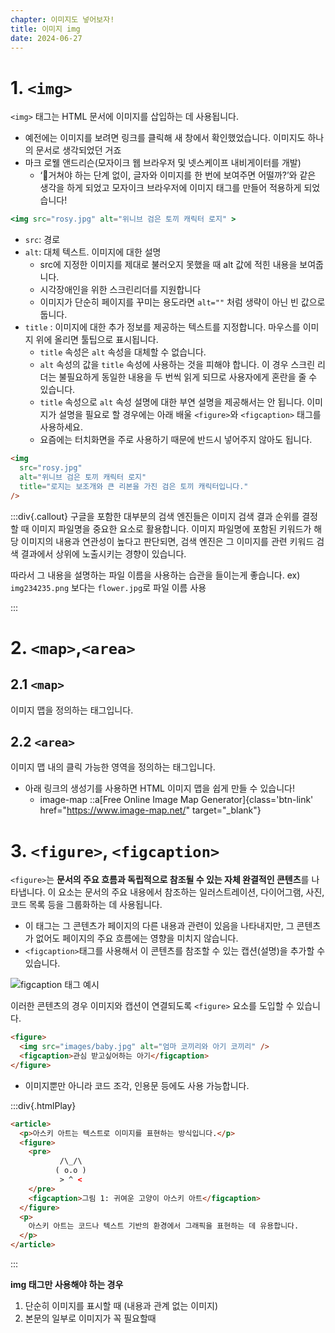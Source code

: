 ```yaml
---
chapter: 이미지도 넣어보자!
title: 이미지 img
date: 2024-06-27
---
```


# 1. `<img>`

`<img>` 태그는 HTML 문서에 이미지를 삽입하는 데 사용됩니다.

- 예전에는 이미지를 보려면 링크를 클릭해 새 창에서 확인했었습니다. 이미지도 하나의 문서로 생각되었던 거죠
- 마크 로웰 앤드리슨(모자이크 웹 브라우저 및 넷스케이프 내비게이터를 개발)
  - ‘🤔거쳐야 하는 단계 없이, 글자와 이미지를 한 번에 보여주면 어떨까?’와 같은 생각을 하게 되었고 모자이크 브라우저에 이미지 태그를 만들어 적용하게 되었습니다!

```jsx
<img src="rosy.jpg" alt="위니브 검은 토끼 캐릭터 로지" >
```

- `src`: 경로
- `alt`: 대체 텍스트. 이미지에 대한 설명
  - src에 지정한 이미지를 제대로 불러오지 못했을 때 alt 값에 적힌 내용을 보여줍니다.
  - 시각장애인을 위한 스크린리더를 지원합니다
  - 이미지가 단순히 페이지를 꾸미는 용도라면 `alt=""` 처럼 생략이 아닌 빈 값으로 둡니다.
- `title` : 이미지에 대한 추가 정보를 제공하는 텍스트를 지정합니다. 마우스를 이미지 위에 올리면 툴팁으로 표시됩니다.
  - `title` 속성은 `alt` 속성을 대체할 수 없습니다.
  - `alt` 속성의 값을 `title` 속성에 사용하는 것을 피해야 합니다. 이 경우 스크린 리더는 불필요하게 동일한 내용을 두 번씩 읽게 되므로 사용자에게 혼란을 줄 수 있습니다.
  - `title` 속성으로 `alt` 속성 설명에 대한 부연 설명을 제공해서는 안 됩니다. 이미지가 설명을 필요로 할 경우에는 아래 배울 `<figure>`와 `<figcaption>` 태그를 사용하세요.
  - 요즘에는 터치화면을 주로 사용하기 때문에 반드시 넣어주지 않아도 됩니다.

```html
<img
  src="rosy.jpg"
  alt="위니브 검은 토끼 캐릭터 로지"
  title="로지는 보조개와 큰 리본을 가진 검은 토끼 캐릭터입니다."
/>
```

:::div{.callout}
구글을 포함한 대부분의 검색 엔진들은 이미지 검색 결과 순위를 결정할 때 이미지 파일명을 중요한 요소로 활용합니다.
이미지 파일명에 포함된 키워드가 해당 이미지의 내용과 연관성이 높다고 판단되면, 검색 엔진은 그 이미지를 관련 키워드 검색 결과에서 상위에 노출시키는 경향이 있습니다.

따라서 그 내용을 설명하는 파일 이름을 사용하는 습관을 들이는게 좋습니다.
ex) `img234235.png` 보다는 `flower.jpg`로 파일 이름 사용

:::

# 2. `<map>`,`<area>`

## 2.1 `<map>`

이미지 맵을 정의하는 태그입니다.

## 2.2 `<area>`

이미지 맵 내의 클릭 가능한 영역을 정의하는 태그입니다.

- 아래 링크의 생성기를 사용하면 HTML 이미지 맵을 쉽게 만들 수 있습니다!
  - image-map
    ::a[Free Online Image Map Generator]{class='btn-link' href="https://www.image-map.net/" target="\_blank"}

# 3. `<figure>`, `<figcaption>`

`<figure>`는 **문서의 주요 흐름과 독립적으로 참조될 수 있는 자체 완결적인 콘텐츠**를 나타냅니다. 이 요소는 문서의 주요 내용에서 참조하는 일러스트레이션, 다이어그램, 사진, 코드 목록 등을 그룹화하는 데 사용됩니다.

- 이 태그는 그 콘텐츠가 페이지의 다른 내용과 관련이 있음을 나타내지만, 그 콘텐츠가 없어도 페이지의 주요 흐름에는 영향을 미치지 않습니다.
- `<figcaption>`태그를 사용해서 이 콘텐츠를 참조할 수 있는 캡션(설명)을 추가할 수 있습니다.

![figcaption 태그 예시](/images/html-css/chapter05/figcaption.png)

이러한 콘텐츠의 경우 이미지와 캡션이 연결되도록 `<figure>` 요소를 도입할 수 있습니다.

```html
<figure>
  <img src="images/baby.jpg" alt="엄마 코끼리와 아기 코끼리" />
  <figcaption>관심 받고싶어하는 아기</figcaption>
</figure>
```

- 이미지뿐만 아니라 코드 조각, 인용문 등에도 사용 가능합니다.

:::div{.htmlPlay}

```html
<article>
  <p>아스키 아트는 텍스트로 이미지를 표현하는 방식입니다.</p>
  <figure>
    <pre>
           /\_/\
          ( o.o )
           > ^ <
    </pre>
    <figcaption>그림 1: 귀여운 고양이 아스키 아트</figcaption>
  </figure>
  <p>
    아스키 아트는 코드나 텍스트 기반의 환경에서 그래픽을 표현하는 데 유용합니다.
  </p>
</article>
```

:::

**img 태그만 사용해야 하는 경우**

1. 단순히 이미지를 표시할 때 (내용과 관계 없는 이미지)
2. 본문의 일부로 이미지가 꼭 필요할때

